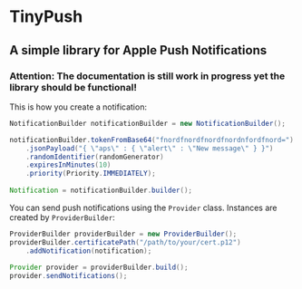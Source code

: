 # TinyPush
## A simple library for Apple Push Notifications

### Attention: The documentation is still work in progress yet the library should be functional!

This is how you create a notification:

```Java
NotificationBuilder notificationBuilder = new NotificationBuilder();

notificationBuilder.tokenFromBase64("fnordfnordfnordfnordnfordfnord=")
    .jsonPayload("{ \"aps\" : { \"alert\" : \"New message\" } }")
    .randomIdentifier(randomGenerator)
    .expiresInMinutes(10)
    .priority(Priority.IMMEDIATELY);
    
Notification = notificationBuilder.builder();
```

You can send push notifications using the `Provider` class. Instances are created by `ProviderBuilder`:

```Java
ProviderBuilder providerBuilder = new ProviderBuilder();
providerBuilder.certificatePath("/path/to/your/cert.p12")
    .addNotification(notification);
    
Provider provider = providerBuilder.build();
provider.sendNotifications();    
```

